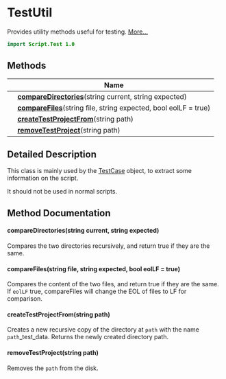 # TestUtil

Provides utility methods useful for testing. [More...](#detailed-description)

```qml
import Script.Test 1.0
```

## Methods

| | Name |
|-|-|
||**[compareDirectories](#compareDirectories)**(string current, string expected)|
||**[compareFiles](#compareFiles)**(string file, string expected, bool eolLF = true)|
||**[createTestProjectFrom](#createTestProjectFrom)**(string path)|
||**[removeTestProject](#removeTestProject)**(string path)|

## Detailed Description

This class is mainly used by the [TestCase](testcase.md) object, to extract some information on the script.

It should not be used in normal scripts.

## Method Documentation

#### <a name="compareDirectories"></a>**compareDirectories**(string current, string expected)

Compares the two directories recursively, and return true if they are the same.

#### <a name="compareFiles"></a>**compareFiles**(string file, string expected, bool eolLF = true)

Compares the content of the two files, and return true if they are the same.
If `eolLF` true, compareFiles will change the EOL of files to LF for comparison.

#### <a name="createTestProjectFrom"></a>**createTestProjectFrom**(string path)

Creates a new recursive copy of the directory at `path` with the name `path`_test_data.
Returns the newly created directory path.

#### <a name="removeTestProject"></a>**removeTestProject**(string path)

Removes the `path` from the disk.
